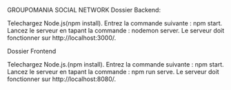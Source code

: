 GROUPOMANIA SOCIAL NETWORK
Dossier Backend: 

Telechargez Node.js(npm install).
Entrez la commande suivante : npm start.
Lancez le serveur en tapant la commande : nodemon server.
Le serveur doit fonctionner sur http://localhost:3000/.


Dossier Frontend

Telechargez Node.js.(npm install).
Entrez la commande suivante : npm start.
Lancez le serveur en tapant la commande : npm run serve.
Le serveur doit fonctionner sur http://localhost:8080/.